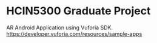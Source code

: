 HCIN5300 Graduate Project
=========================

AR Android Application using Vuforia SDK. <br/>
https://developer.vuforia.com/resources/sample-apps
